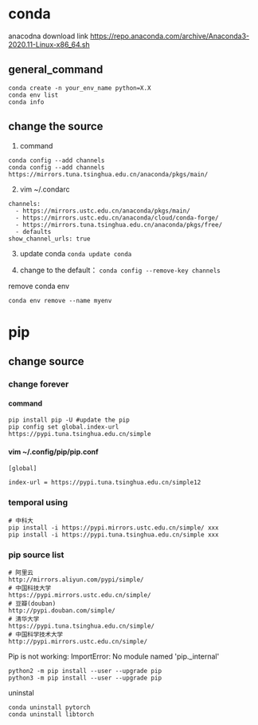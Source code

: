 # conda

anacodna download link
https://repo.anaconda.com/archive/Anaconda3-2020.11-Linux-x86_64.sh

## general_command 
```
conda create -n your_env_name python=X.X
conda env list
conda info
```
## change the source 
1. command
```
conda config --add channels
conda config --add channels https://mirrors.tuna.tsinghua.edu.cn/anaconda/pkgs/main/
```
2. vim ~/.condarc
```
channels:
  - https://mirrors.ustc.edu.cn/anaconda/pkgs/main/
  - https://mirrors.ustc.edu.cn/anaconda/cloud/conda-forge/
  - https://mirrors.tuna.tsinghua.edu.cn/anaconda/pkgs/free/
  - defaults
show_channel_urls: true
```

3. update conda 
```conda update conda ```


4. change to the default：
```conda config --remove-key channels```

remove conda env
```
conda env remove --name myenv
```

# pip
## change source

### change forever
#### command
```
pip install pip -U #update the pip
pip config set global.index-url https://pypi.tuna.tsinghua.edu.cn/simple
```
#### vim ~/.config/pip/pip.conf
```
[global]

index-url = https://pypi.tuna.tsinghua.edu.cn/simple12
```
### temporal using
```
# 中科大
pip install -i https://pypi.mirrors.ustc.edu.cn/simple/ xxx
pip install -i https://pypi.tuna.tsinghua.edu.cn/simple xxx
```

### pip source list
```
# 阿里云 
http://mirrors.aliyun.com/pypi/simple/
# 中国科技大学 
https://pypi.mirrors.ustc.edu.cn/simple/
# 豆瓣(douban) 
http://pypi.douban.com/simple/
# 清华大学 
https://pypi.tuna.tsinghua.edu.cn/simple/
# 中国科学技术大学 
http://pypi.mirrors.ustc.edu.cn/simple/
```

Pip is not working: ImportError: No module named 'pip._internal'
```
python2 -m pip install --user --upgrade pip
python3 -m pip install --user --upgrade pip
```

uninstal
```
conda uninstall pytorch
conda uninstall libtorch
```